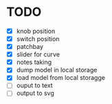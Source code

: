 # TODO

- [x] knob position
- [x] switch position
- [x] patchbay
- [x] slider for curve
- [x] notes taking
- [x] dump model in local storage
- [x] load model from local storagge
- [ ] ouput to text
- [ ] output to svg
